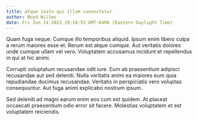 ```yaml
---
title: atque iusto qui illum consectetur
author: Boyd Willms
date: Fri Jun 24 2022 19:10:53 GMT-0400 (Eastern Daylight Time)
---
```

Quam fuga neque. Cumque illo temporibus aliquid. Ipsum enim libero culpa a rerum maiores esse et. Rerum est atque cumque. Aut veritatis dolores unde cumque ullam vel vero. Voluptatem accusamus incidunt et repellendus in qui at hic animi.

 Corrupti voluptatum recusandae odit iure. Eum ab praesentium adipisci recusandae aut sed deleniti. Nulla veritatis animi ea maiores eum quia repudiandae ducimus recusandae. Veritatis in perspiciatis vero voluptas consequuntur. Aut fuga animi explicabo nostrum ipsum.

 Sed deleniti ad magni earum enim eos cum est quidem. At placeat occaecati praesentium odio error sit facere. Molestias voluptatem et est voluptatem reiciendis.